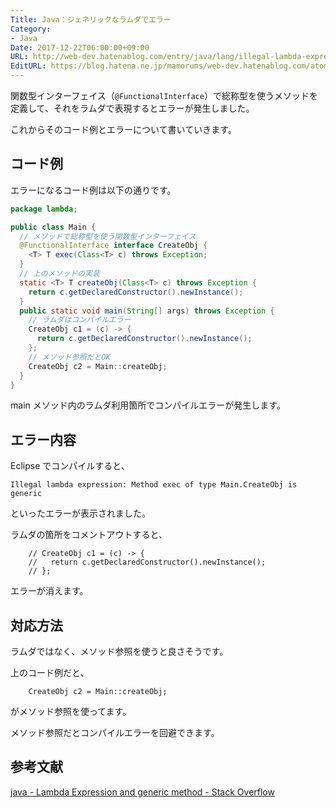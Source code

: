 ```yaml
---
Title: Java：ジェネリックなラムダでエラー
Category:
- Java
Date: 2017-12-22T06:00:00+09:00
URL: http://web-dev.hatenablog.com/entry/java/lang/illegal-lambda-expression-and-generic-method
EditURL: https://blog.hatena.ne.jp/mamorums/web-dev.hatenablog.com/atom/entry/8599973812327582443
---
```


関数型インターフェイス（`@FunctionalInterface`）で総称型を使うメソッドを定義して、それをラムダで表現するとエラーが発生しました。

これからそのコード例とエラーについて書いていきます。


## コード例
エラーになるコード例は以下の通りです。

```java
package lambda;

public class Main {
  // メソッドで総称型を使う関数型インターフェイス
  @FunctionalInterface interface CreateObj {
    <T> T exec(Class<T> c) throws Exception;
  }
  // 上のメソッドの実装
  static <T> T createObj(Class<T> c) throws Exception {
    return c.getDeclaredConstructor().newInstance();
  }
  public static void main(String[] args) throws Exception {
    // ラムダはコンパイルエラー
    CreateObj c1 = (c) -> {
      return c.getDeclaredConstructor().newInstance();
    };
    // メソッド参照だとOK
    CreateObj c2 = Main::createObj;
  }
}
```

main メソッド内のラムダ利用箇所でコンパイルエラーが発生します。


## エラー内容
Eclipse でコンパイルすると、

```
Illegal lambda expression: Method exec of type Main.CreateObj is generic
```

といったエラーが表示されました。

ラムダの箇所をコメントアウトすると、

```
    // CreateObj c1 = (c) -> {
    //   return c.getDeclaredConstructor().newInstance();
    // };
```

エラーが消えます。


## 対応方法
ラムダではなく、メソッド参照を使うと良さそうです。

上のコード例だと、

```
    CreateObj c2 = Main::createObj;
```

がメソッド参照を使ってます。

メソッド参照だとコンパイルエラーを回避できます。


## 参考文献
[java - Lambda Expression and generic method - Stack Overflow](https://stackoverflow.com/questions/22588518/lambda-expression-and-generic-method)
